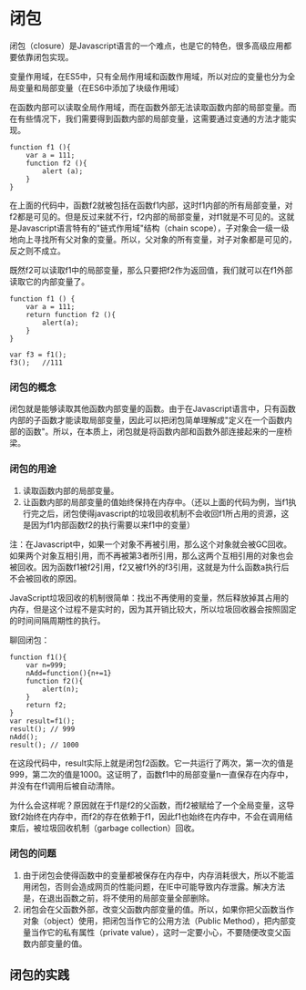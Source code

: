 # 闭包

闭包（closure）是Javascript语言的一个难点，也是它的特色，很多高级应用都要依靠闭包实现。

变量作用域，在ES5中，只有全局作用域和函数作用域，所以对应的变量也分为全局变量和局部变量（在ES6中添加了块级作用域）

在函数内部可以读取全局作用域，而在函数外部无法读取函数内部的局部变量。而在有些情况下，我们需要得到函数内部的局部变量，这需要通过变通的方法才能实现。

    function f1 (){
        var a = 111;
        function f2 (){
            alert (a);
        }
    }

在上面的代码中，函数f2就被包括在函数f1内部，这时f1内部的所有局部变量，对f2都是可见的。但是反过来就不行，f2内部的局部变量，对f1就是不可见的。这就是Javascript语言特有的"链式作用域"结构（chain scope），子对象会一级一级地向上寻找所有父对象的变量。所以，父对象的所有变量，对子对象都是可见的，反之则不成立。

既然f2可以读取f1中的局部变量，那么只要把f2作为返回值，我们就可以在f1外部读取它的内部变量了。

    function f1 () {
        var a = 111;
        return function f2 (){
            alert(a);
        }
    }

    var f3 = f1();
    f3();   //111

### 闭包的概念

闭包就是能够读取其他函数内部变量的函数。由于在Javascript语言中，只有函数内部的子函数才能读取局部变量，因此可以把闭包简单理解成"定义在一个函数内部的函数"。所以，在本质上，闭包就是将函数内部和函数外部连接起来的一座桥梁。

### 闭包的用途

1. 读取函数内部的局部变量。
2. 让函数内部的局部变量的值始终保持在内存中。（还以上面的代码为例，当f1执行完之后，闭包使得javascript的垃圾回收机制不会收回f1所占用的资源，这是因为f1内部函数f2的执行需要以来f1中的变量）

注：在Javascript中，如果一个对象不再被引用，那么这个对象就会被GC回收。如果两个对象互相引用，而不再被第3者所引用，那么这两个互相引用的对象也会被回收。因为函数f1被f2引用，f2又被f1外的f3引用，这就是为什么函数a执行后不会被回收的原因。

JavaScript垃圾回收的机制很简单：找出不再使用的变量，然后释放掉其占用的内存，但是这个过程不是实时的，因为其开销比较大，所以垃圾回收器会按照固定的时间间隔周期性的执行。

聊回闭包：

    function f1(){
        var n=999;
        nAdd=function(){n+=1}
        function f2(){
            alert(n);
        }
        return f2;
    }
    var result=f1();
    result(); // 999
    nAdd();
    result(); // 1000

在这段代码中，result实际上就是闭包f2函数。它一共运行了两次，第一次的值是999，第二次的值是1000。这证明了，函数f1中的局部变量n一直保存在内存中，并没有在f1调用后被自动清除。

为什么会这样呢？原因就在于f1是f2的父函数，而f2被赋给了一个全局变量，这导致f2始终在内存中，而f2的存在依赖于f1，因此f1也始终在内存中，不会在调用结束后，被垃圾回收机制（garbage collection）回收。

### 闭包的问题

1. 由于闭包会使得函数中的变量都被保存在内存中，内存消耗很大，所以不能滥用闭包，否则会造成网页的性能问题，在IE中可能导致内存泄露。解决方法是，在退出函数之前，将不使用的局部变量全部删除。
2. 闭包会在父函数外部，改变父函数内部变量的值。所以，如果你把父函数当作对象（object）使用，把闭包当作它的公用方法（Public Method），把内部变量当作它的私有属性（private value），这时一定要小心，不要随便改变父函数内部变量的值。

## 闭包的实践